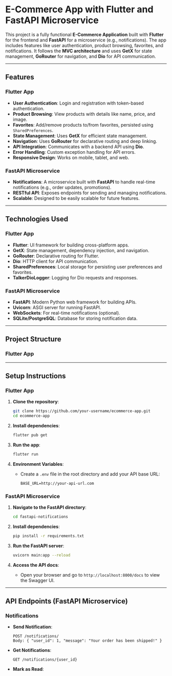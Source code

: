 
# E-Commerce App with Flutter and FastAPI Microservice

This project is a fully functional **E-Commerce Application** built with **Flutter** for the frontend and **FastAPI** for a microservice (e.g., notifications). The app includes features like user authentication, product browsing, favorites, and notifications. It follows the **MVC architecture** and uses **GetX** for state management, **GoRouter** for navigation, and **Dio** for API communication.

---

## Features

### Flutter App
- **User Authentication**: Login and registration with token-based authentication.
- **Product Browsing**: View products with details like name, price, and image.
- **Favorites**: Add/remove products to/from favorites, persisted using `SharedPreferences`.
- **State Management**: Uses **GetX** for efficient state management.
- **Navigation**: Uses **GoRouter** for declarative routing and deep linking.
- **API Integration**: Communicates with a backend API using **Dio**.
- **Error Handling**: Custom exception handling for API errors.
- **Responsive Design**: Works on mobile, tablet, and web.

### FastAPI Microservice
- **Notifications**: A microservice built with **FastAPI** to handle real-time notifications (e.g., order updates, promotions).
- **RESTful API**: Exposes endpoints for sending and managing notifications.
- **Scalable**: Designed to be easily scalable for future features.

---

## Technologies Used

### Flutter App
- **Flutter**: UI framework for building cross-platform apps.
- **GetX**: State management, dependency injection, and navigation.
- **GoRouter**: Declarative routing for Flutter.
- **Dio**: HTTP client for API communication.
- **SharedPreferences**: Local storage for persisting user preferences and favorites.
- **TalkerDioLogger**: Logging for Dio requests and responses.

### FastAPI Microservice
- **FastAPI**: Modern Python web framework for building APIs.
- **Uvicorn**: ASGI server for running FastAPI.
- **WebSockets**: For real-time notifications (optional).
- **SQLite/PostgreSQL**: Database for storing notification data.

---

## Project Structure

### Flutter App


---

## Setup Instructions

### Flutter App
1. **Clone the repository**:
   ```bash
   git clone https://github.com/your-username/ecommerce-app.git
   cd ecommerce-app
   ```

2. **Install dependencies**:
   ```bash
   flutter pub get
   ```

3. **Run the app**:
   ```bash
   flutter run
   ```

4. **Environment Variables**:
   - Create a `.env` file in the root directory and add your API base URL:
     ```
     BASE_URL=http://your-api-url.com
     ```

### FastAPI Microservice
1. **Navigate to the FastAPI directory**:
   ```bash
   cd fastapi-notifications
   ```

2. **Install dependencies**:
   ```bash
   pip install -r requirements.txt
   ```

3. **Run the FastAPI server**:
   ```bash
   uvicorn main:app --reload
   ```

4. **Access the API docs**:
   - Open your browser and go to `http://localhost:8000/docs` to view the Swagger UI.

---

## API Endpoints (FastAPI Microservice)

### Notifications
- **Send Notification**:
  ```
  POST /notifications/
  Body: { "user_id": 1, "message": "Your order has been shipped!" }
  ```

- **Get Notifications**:
  ```
  GET /notifications/{user_id}
  ```

- **Mark as Read**:
